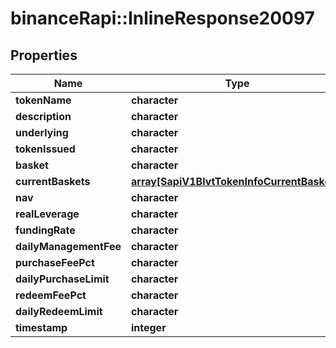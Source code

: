 # binanceRapi::InlineResponse20097


## Properties
Name | Type | Description | Notes
------------ | ------------- | ------------- | -------------
**tokenName** | **character** |  | 
**description** | **character** |  | 
**underlying** | **character** |  | 
**tokenIssued** | **character** |  | 
**basket** | **character** |  | 
**currentBaskets** | [**array[SapiV1BlvtTokenInfoCurrentBaskets]**](_sapi_v1_blvt_tokenInfo_currentBaskets.md) |  | 
**nav** | **character** |  | 
**realLeverage** | **character** |  | 
**fundingRate** | **character** |  | 
**dailyManagementFee** | **character** |  | 
**purchaseFeePct** | **character** |  | 
**dailyPurchaseLimit** | **character** |  | 
**redeemFeePct** | **character** |  | 
**dailyRedeemLimit** | **character** |  | 
**timestamp** | **integer** |  | 



